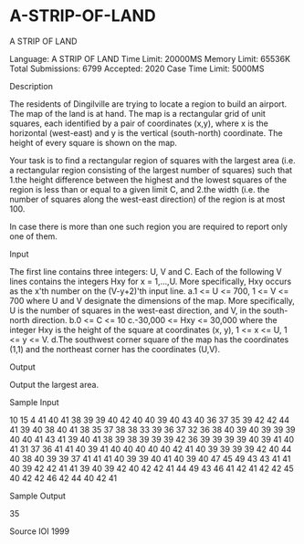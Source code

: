# A-STRIP-OF-LAND

A STRIP OF LAND


Language:
A STRIP OF LAND
Time Limit: 20000MS		Memory Limit: 65536K
Total Submissions: 6799		Accepted: 2020
Case Time Limit: 5000MS

Description

The residents of Dingilville are trying to locate a region to build an airport. The map of the land is at hand. The map is a rectangular grid of unit squares, each identified by a pair of coordinates (x,y), where x is the horizontal (west-east) and y is the vertical (south-north) coordinate. The height of every square is shown on the map.

Your task is to find a rectangular region of squares with the largest area (i.e. a rectangular region consisting of the largest number of squares) such that
1.the height difference between the highest and the lowest squares of the region is less than or equal to a given limit C, and
2.the width (i.e. the number of squares along the west-east direction) of the region is at most 100.

In case there is more than one such region you are required to report only one of them.

Input

The first line contains three integers: U, V and C.
Each of the following V lines contains the integers Hxy for x = 1,...,U. More specifically, Hxy occurs as the x'th number on the (V-y+2)'th input line.
a.1 <= U <= 700, 1 <= V <= 700 where U and V designate the dimensions of the map. More specifically, U is the number of squares in the west-east direction, and V, in the south-north direction.
b.0 <= C <= 10
c.-30,000 <= Hxy <= 30,000 where the integer Hxy is the height of the square at coordinates (x, y), 1 <= x <= U, 1 <= y <= V.
d.The southwest corner square of the map has the coordinates (1,1) and the northeast corner has the coordinates (U,V).

Output

Output the largest area.

Sample Input

10 15 4
41 40 41 38 39 39 40 42 40 40
39 40 43 40 36 37 35 39 42 42
44 41 39 40 38 40 41 38 35 37
38 38 33 39 36 37 32 36 38 40
39 40 39 39 39 40 40 41 43 41
39 40 41 38 39 38 39 39 39 42
36 39 39 39 39 40 39 41 40 41
31 37 36 41 41 40 39 41 40 40
40 40 40 42 41 40 39 39 39 39
42 40 44 40 38 40 39 39 37 41
41 41 40 39 39 40 41 40 39 40
47 45 49 43 43 41 41 40 39 42
42 41 41 39 40 39 42 40 42 42
41 44 49 43 46 41 42 41 42 42
45 40 42 42 46 42 44 40 42 41

Sample Output

35

Source
IOI 1999
